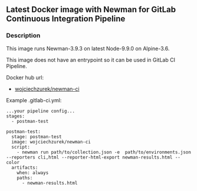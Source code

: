 ## Latest Docker image with Newman for GitLab Continuous Integration Pipeline

### Description
This image runs Newman-3.9.3 on latest Node-9.9.0 on Alpine-3.6.

This image does not have an entrypoint so it can be used in GitLab CI Pipeline.

Docker hub url: 
 - [wojciechzurek/newman-ci](https://hub.docker.com/r/wojciechzurek/newman-ci/)

Example .gitlab-ci.yml:

```
...your pipeline config...
stages:
  - postman-test

postman-test:
  stage: postman-test
  image: wojciechzurek/newman-ci
  script:
    - newman run path/to/collection.json -e  path/to/environments.json --reporters cli,html --reporter-html-export newman-results.html --color
  artifacts:
    when: always
    paths:
      - newman-results.html
```